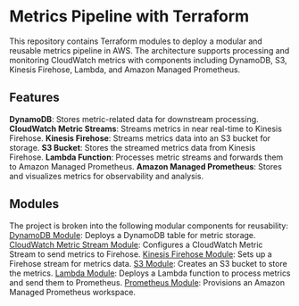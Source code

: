# Metrics Pipeline with Terraform
This repository contains Terraform modules to deploy a modular and reusable metrics pipeline in AWS. The architecture supports processing and monitoring CloudWatch metrics with components including DynamoDB, S3, Kinesis Firehose, Lambda, and Amazon Managed Prometheus.
## Features
**DynamoDB**: Stores metric-related data for downstream processing.
**CloudWatch Metric Streams**: Streams metrics in near real-time to Kinesis Firehose.
**Kinesis Firehose**: Streams metrics data into an S3 bucket for storage.
**S3 Bucket**: Stores the streamed metrics data from Kinesis Firehose.
**Lambda Function**: Processes metric streams and forwards them to Amazon Managed Prometheus.
**Amazon Managed Prometheus**: Stores and visualizes metrics for observability and analysis.

## Modules
The project is broken into the following modular components for reusability:
[DynamoDB Module](./dynamodb_module): Deploys a DynamoDB table for metric storage.
[CloudWatch Metric Stream Module](./cloudwatch_metric_stream_module): Configures a CloudWatch Metric Stream to send metrics to Firehose.
[Kinesis Firehose Module](./kinesis_firehose_module): Sets up a Firehose stream for metrics data.
[S3 Module](./s3_module): Creates an S3 bucket to store the metrics.
[Lambda Module](./lambda_module): Deploys a Lambda function to process metrics and send them to Prometheus.
[Prometheus Module](./prometheus_module): Provisions an Amazon Managed Prometheus workspace.
